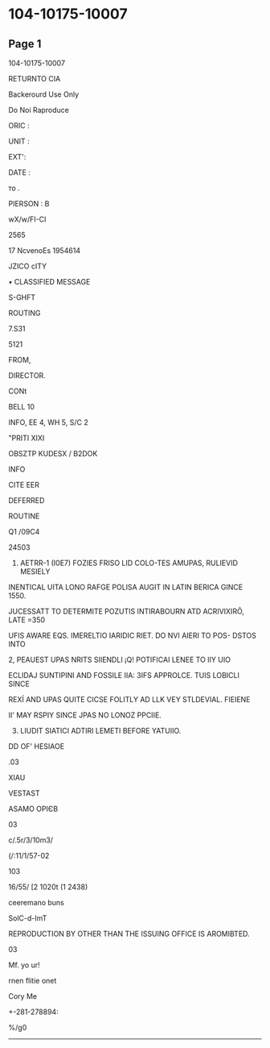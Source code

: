 # 104-10175-10007

## Page 1

104-10175-10007

RETURNTO CIA

Backerourd Use Only

Do Noi Raproduce

ORIC :

UNIT :

EXT':

DATE :

то .

PIERSON : B

wX/w/FI-CI

2565

17 NcvenoEs 1954614

JZICO cITY

• CLASSIFIED MESSAGE

S-GHFT

ROUTING

7.S31

5121

FROM,

DIRECTOR.

CONt

BELL 10

INFO, EE 4, WH 5, S/C 2

"PRITI XIXI

OBSZTP KUDESX / B2DOK

INFO

CITE EER

DEFERRED

ROUTINE

Q1 /09C4

24503

1. AETRR-1 (I0E7) FOZIES FRISO LID COLO-TES AMUPAS, RULIEVID MESIELY

INENTICAL UITA LONO RAFGE POLISA AUGIT IN LATIN BERICA GINCE 1550.

JUCESSATT TO DETERMITE POZUTIS INTIRABOURN ATD ACRIVIXIRÕ, LATE =350

UFIS AWARE EQS. IMERELTIO IARIDIC RIET. DO NVI AIERI TO POS- DSTOS INTO

2, PEAUEST UPAS NRITS SIIENDLI ¡Q! POTIFICAI LENEE TO IIY UIO

ECLIDAJ SUNTIPINI AND FOSSILE IIA: 3IFS APPROLCE. TUIS LOBICLI SINCE

REXÍ AND UPAS QUITE CICSE FOLITLY AD LLK VEY STLDEVIAL. FIEIENE

II' MAY RSPIY SINCE JPAS NO LONOZ PPCIIE.

3. LIUDIT SIATICI ADTIRI LEMETI BEFORE YATUIIO.

DD OF' HESIAOE

.03

XIAU

VESTAST

ASAMO ОРІЄВ

03

c/.5r/3/10m3/

(/:11/1/57-02

103

16/55/ [2 1020t (1 2438)

ceeremano buns

SolC-d-ImT

REPRODUCTION BY OTHER THAN THE ISSUING OFFICE IS AROMIBTED.

03

Mf. yo ur!

rnen flitie onet

Cory Me

+-281-278894:

%/g0

---


